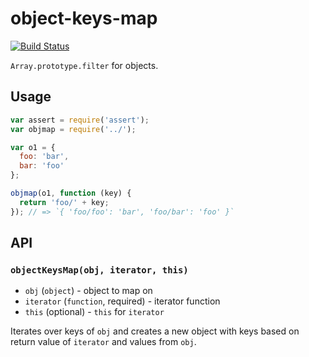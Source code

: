 # object-keys-map
[![Build Status](https://travis-ci.org/mmalecki/object-keys-map.png?branch=master)](https://travis-ci.org/mmalecki/objfilter)

`Array.prototype.filter` for objects.

## Usage

```js
var assert = require('assert');
var objmap = require('../');

var o1 = {
  foo: 'bar',
  bar: 'foo'
};

objmap(o1, function (key) {
  return 'foo/' + key;
}); // => `{ 'foo/foo': 'bar', 'foo/bar': 'foo' }`
```

## API

### `objectKeysMap(obj, iterator, this)`

* `obj` (`object`) - object to map on
* `iterator` (`function`, required) - iterator function
* `this` (optional) - `this` for `iterator`

Iterates over keys of `obj` and creates a new object with keys based on return
value of `iterator` and values from `obj`.
